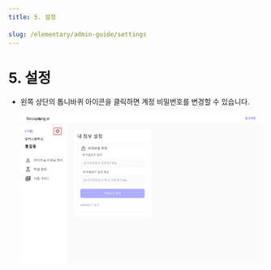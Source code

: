 ```yaml
---
title: 5. 설정

slug: /elementary/admin-guide/settings
---
```


# 5. 설정

- 왼쪽 상단의 톱니바퀴 아이콘을 클릭하면 계정 비밀번호를 변경할 수 있습니다.

  ![](/img/manager_1-5.jpg)
